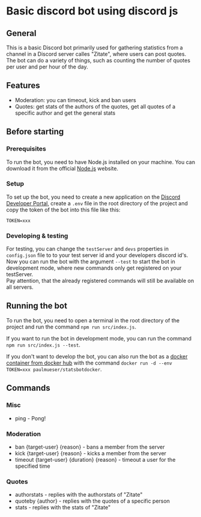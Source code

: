 # Basic discord bot using discord js

## [](#general)General

This is a basic Discord bot primarily used for gathering statistics from a channel in a Discord server calles
"Zitate", where users can post quotes. The bot can do a variety of things, such as counting the number of quotes per
user and
per hour of the day.

## [](#features)Features

- Moderation: you can timeout, kick and ban users
- Quotes: get stats of the authors of the quotes, get all quotes of a specific author and get the general
  stats

## [](#before-starting)Before starting

### [](#prerequisites)Prerequisites

To run the bot, you need to have Node.js installed on your machine. You can download it from the official
[Node.js](https://nodejs.org/en/) website.

### [](#setup)Setup

To set up the bot, you need to create a new application on the
[Discord Developer Portal](https://discord.com/developers/applications),
create a `.env` file in the root directory of the project and copy the
token of the bot into this file like this:

```
TOKEN=xxx
```

### [](#developing-and-testing)Developing & testing

For testing, you can change the `testServer` and `devs` properties in `config.json` file to to your test server id and
your developers discord
id's.  
Now you can run the bot with the argument `--test` to start the bot in
development mode, where new commands only get registered on your testServer.  
Pay attention, that the already registered commands will still be available on all servers.

## [](#running)Running the bot
To run the bot, you need to open a terminal in the root directory of the project and run the command
`npm run src/index.js`.

If you want to run the bot in development mode, you can run the command `npm run src/index.js --test`.

If you don't want to develop the bot, you can also run the bot as a [docker container from docker hub](https://hub.docker.com/r/paulmueser/statsbotdocker)
with the command `docker run -d --env TOKEN=xxx paulmueser/statsbotdocker`.

## [](#commands)Commands

### [](#misc)Misc

- ping - Pong!

### [](#moderation)Moderation

- ban {target-user} {reason} - bans a member from the server
- kick {target-user} {reason} - kicks a member from the server
- timeout {target-user} {duration} {reason} - timeout a user for the specified time

### [](#quotes)Quotes

- authorstats - replies with the authorstats of "Zitate"
- quoteby {author} - replies with the quotes of a specific person
- stats - replies with the stats of "Zitate"

